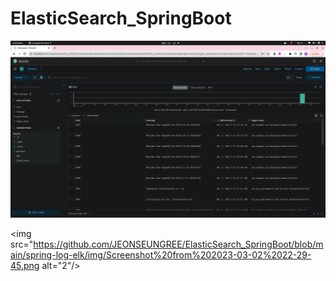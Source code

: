 # ElasticSearch_SpringBoot

<img src="https://github.com/JEONSEUNGREE/ElasticSearch_SpringBoot/blob/main/spring-log-elk/img/Screenshot%20from%202023-03-02%2022-29-37.png" alt="1"/>


<img src="https://github.com/JEONSEUNGREE/ElasticSearch_SpringBoot/blob/main/spring-log-elk/img/Screenshot%20from%202023-03-02%2022-29-45.png alt="2"/>

